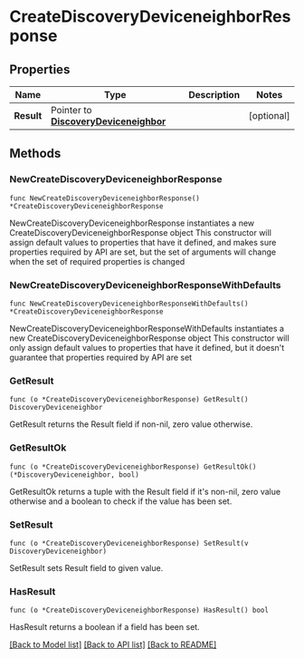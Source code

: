 # CreateDiscoveryDeviceneighborResponse

## Properties

Name | Type | Description | Notes
------------ | ------------- | ------------- | -------------
**Result** | Pointer to [**DiscoveryDeviceneighbor**](DiscoveryDeviceneighbor.md) |  | [optional] 

## Methods

### NewCreateDiscoveryDeviceneighborResponse

`func NewCreateDiscoveryDeviceneighborResponse() *CreateDiscoveryDeviceneighborResponse`

NewCreateDiscoveryDeviceneighborResponse instantiates a new CreateDiscoveryDeviceneighborResponse object
This constructor will assign default values to properties that have it defined,
and makes sure properties required by API are set, but the set of arguments
will change when the set of required properties is changed

### NewCreateDiscoveryDeviceneighborResponseWithDefaults

`func NewCreateDiscoveryDeviceneighborResponseWithDefaults() *CreateDiscoveryDeviceneighborResponse`

NewCreateDiscoveryDeviceneighborResponseWithDefaults instantiates a new CreateDiscoveryDeviceneighborResponse object
This constructor will only assign default values to properties that have it defined,
but it doesn't guarantee that properties required by API are set

### GetResult

`func (o *CreateDiscoveryDeviceneighborResponse) GetResult() DiscoveryDeviceneighbor`

GetResult returns the Result field if non-nil, zero value otherwise.

### GetResultOk

`func (o *CreateDiscoveryDeviceneighborResponse) GetResultOk() (*DiscoveryDeviceneighbor, bool)`

GetResultOk returns a tuple with the Result field if it's non-nil, zero value otherwise
and a boolean to check if the value has been set.

### SetResult

`func (o *CreateDiscoveryDeviceneighborResponse) SetResult(v DiscoveryDeviceneighbor)`

SetResult sets Result field to given value.

### HasResult

`func (o *CreateDiscoveryDeviceneighborResponse) HasResult() bool`

HasResult returns a boolean if a field has been set.


[[Back to Model list]](../README.md#documentation-for-models) [[Back to API list]](../README.md#documentation-for-api-endpoints) [[Back to README]](../README.md)


